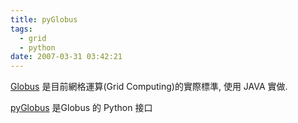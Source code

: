 ```yaml
---
title: pyGlobus
tags:
  - grid
  - python
date: 2007-03-31 03:42:21
---
```


[Globus](http://www.globus.org/) 是目前網格運算(Grid Computing)的實際標準, 使用 JAVA 實做.

[pyGlobus](http://wiki.cogkit.org/index.php/Python_CoG_Kit) 是Globus 的  Python 接口